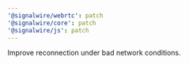 ```yaml
---
'@signalwire/webrtc': patch
'@signalwire/core': patch
'@signalwire/js': patch
---
```


Improve reconnection under bad network conditions.
